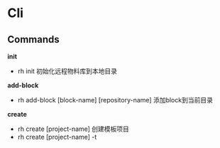# Cli

## Commands

  **init**   
  - rh init 初始化远程物料库到本地目录

  **add-block** 
  - rh add-block [block-name] [repository-name] 添加block到当前目录

  **create** 
  - rh create [project-name] 创建模板项目
  - rh create [project-name] -t <template> -l <UIlib> -m <material> -p <path> 基于已知物料直接生成项目，t=模板，l=ui库，m=物料库，path=生成项目的路径。

## Todo

- [ ] 大家讨论讨论，想想还能做些什么
